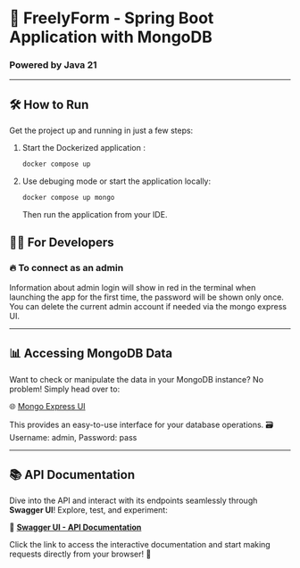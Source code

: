 # 🚀 **FreelyForm** - Spring Boot Application with MongoDB

### Powered by **Java 21**

---

## 🛠️ **How to Run**

Get the project up and running in just a few steps:

1. Start the Dockerized application : 
    ```bash
   docker compose up
   ```
3. Use debuging mode or start the application locally:
    ```bash
   docker compose up mongo 
   ```
   Then run the application from your IDE.

## 👩‍💻 **For Developers**

### 🔥 **To connect as an admin**

Information about admin login will show in red in the terminal when launching the app for the first time, the password will be shown only once.
You can delete the current admin account if needed via the mongo express UI.

---

## 📊 **Accessing MongoDB Data**

Want to check or manipulate the data in your MongoDB instance? No problem! Simply head over to:

🌐 [Mongo Express UI](http://localhost:8081)

This provides an easy-to-use interface for your database operations. 🗃️
Username: admin, Password: pass

---

## 📚 **API Documentation**

Dive into the API and interact with its endpoints seamlessly through **Swagger UI**! Explore, test, and experiment:

🔗 **[Swagger UI - API Documentation](http://localhost:8080/swagger-ui/index.html)**

Click the link to access the interactive documentation and start making requests directly from your browser! 🚀



